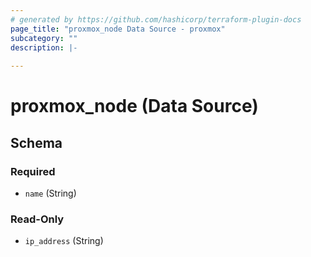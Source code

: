 ```yaml
---
# generated by https://github.com/hashicorp/terraform-plugin-docs
page_title: "proxmox_node Data Source - proxmox"
subcategory: ""
description: |-
  
---
```


# proxmox_node (Data Source)





<!-- schema generated by tfplugindocs -->
## Schema

### Required

- `name` (String)

### Read-Only

- `ip_address` (String)


